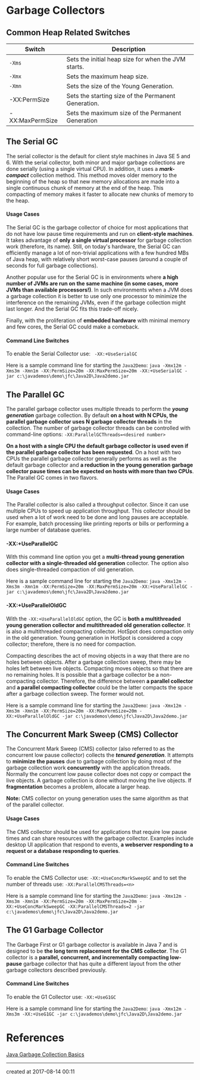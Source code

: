 # Garbage Collectors

## Common Heap Related Switches

| **Switch**      | **Description**                          |
| --------------- | ---------------------------------------- |
| `-Xms`          | Sets the initial heap size for when the JVM starts. |
| `-Xmx`          | Sets the maximum heap size.              |
| `-Xmn`          | Sets the size of the Young Generation.   |
| -XX:PermSize    | Sets the starting size of the Permanent Generation. |
| -XX:MaxPermSize | Sets the maximum size of the Permanent Generation |



## The Serial GC

The serial collector is the default for client style machines in Java SE 5 and 6. With the serial collector, both minor and major garbage collections are done serially (using a single virtual CPU). In addition, it uses a ***mark-compact*** collection method. This method moves older memory to the beginning of the heap so that new memory allocations are made into a single continuous chunk of memory at the end of the heap. This compacting of memory makes it faster to allocate new chunks of memory to the heap.

#### Usage Cases

The Serial GC is the garbage collector of choice for most applications that do not have low pause time requirements and run on **client-style machines**. It takes advantage of **only a single virtual processor** for garbage collection work (therefore, its name). Still, on today's hardware, the Serial GC can efficiently manage a lot of non-trivial applications with a few hundred MBs of Java heap, with relatively short worst-case pauses (around a couple of seconds for full garbage collections).

Another popular use for the Serial GC is in environments where **a high number of JVMs are run on the same machine (in some cases, more JVMs than available processors!)**. In such environments when a JVM does a garbage collection it is better to use only one processor to minimize the interference on the remaining JVMs, even if the garbage collection might last longer. And the Serial GC fits this trade-off nicely.

Finally, with the proliferation of **embedded hardware** with minimal memory and few cores, the Serial GC could make a comeback.

#### Command Line Switches

To enable the Serial Collector use:
` -XX:+UseSerialGC`

Here is a sample command line for starting the `Java2Demo`:
 `java -Xmx12m -Xms3m -Xmn1m -XX:PermSize=20m -XX:MaxPermSize=20m -XX:+UseSerialGC -jar c:\javademos\demo\jfc\Java2D\Java2demo.jar`



## The Parallel GC

The parallel garbage collector uses multiple threads to perform the ***young generation*** garbage collection. By default **on a host with N CPUs, the parallel garbage collector uses N garbage collector threads** in the collection. The number of garbage collector threads can be controlled with command-line options:
`-XX:ParallelGCThreads=<desired number>`

**On a host with a single CPU the default garbage collector is used even if the parallel garbage collector has been requested**. On a host with two CPUs the parallel garbage collector generally performs as well as the default garbage collector and **a reduction in the young generation garbage collector pause times can be expected on hosts with more than two CPUs**. The Parallel GC comes in two flavors.



#### Usage Cases

The Parallel collector is also called a throughput collector. Since it can use multiple CPUs to speed up application throughput. This collector should be used when a lot of work need to be done and long pauses are acceptable. For example, batch processing like printing reports or bills or performing a large number of database queries.

#### -XX:+UseParallelGC

With this command line option you get a **multi-thread young generation collector with a single-threaded old generation** collector.  The option also does single-threaded compaction of old generation.

Here is a sample command line for starting the `Java2Demo`:
` java -Xmx12m -Xms3m -Xmn1m -XX:PermSize=20m -XX:MaxPermSize=20m -XX:+UseParallelGC -jar c:\javademos\demo\jfc\Java2D\Java2demo.jar `



#### -XX:+UseParallelOldGC

With the `-XX:+UseParallelOldGC` option, the GC is **both a multithreaded young generation collector and multithreaded old generation collector**. It is also a multithreaded compacting collector. HotSpot does compaction only in the old generation. Young generation in HotSpot is considered a copy collector; therefore, there is no need for compaction.

Compacting describes the act of moving objects in a way that there are no holes between objects. After a garbage collection sweep, there may be holes left between live objects. Compacting moves objects so that there are no remaining holes. It is possible that a garbage collector be a non-compacting collector. Therefore, the difference between **a parallel collector** and **a parallel compacting collector** could be the latter compacts the space after a garbage collection sweep. The former would not.

Here is a sample command line for starting the `Java2Demo`:
`java -Xmx12m -Xms3m -Xmn1m -XX:PermSize=20m -XX:MaxPermSize=20m -XX:+UseParallelOldGC -jar c:\javademos\demo\jfc\Java2D\Java2demo.jar`



## The Concurrent Mark Sweep (CMS) Collector

The Concurrent Mark Sweep (CMS) collector (also referred to as the concurrent low pause collector) collects the ***tenured generation***. It attempts to **minimize the pauses** due to garbage collection by doing most of the garbage collection work **concurrently** with the application threads. Normally the concurrent low pause collector does not copy or compact the live objects. A garbage collection is done without moving the live objects. If **fragmentation** becomes a problem, allocate a larger heap.

**Note:** CMS collector on young generation uses the same algorithm as that of the parallel collector.



#### Usage Cases

The CMS collector should be used for applications that require low pause times and can share resources with the garbage collector. Examples include desktop UI application that respond to events, **a webserver responding to a request or a database responding to queries**.



#### Command Line Switches

To enable the CMS Collector use:
`-XX:+UseConcMarkSweepGC`
and to set the number of threads use:
`-XX:ParallelCMSThreads=<n>`

Here is a sample command line for starting the `Java2Demo`:
`java -Xmx12m -Xms3m -Xmn1m -XX:PermSize=20m -XX:MaxPermSize=20m -XX:+UseConcMarkSweepGC -XX:ParallelCMSThreads=2 -jar c:\javademos\demo\jfc\Java2D\Java2demo.jar`



## The G1 Garbage Collector

The Garbage First or G1 garbage collector is available in Java 7 and is designed to be **the long term replacement for the CMS collector**. The G1 collector is a **parallel, concurrent, and incrementally compacting  low-pause** garbage collector that has quite a different layout from the other garbage collectors described previously.



#### Command Line Switches

To enable the G1 Collector use:
`-XX:+UseG1GC`

Here is a sample command line for starting the `Java2Demo`:
`java -Xmx12m -Xms3m -XX:+UseG1GC -jar c:\javademos\demo\jfc\Java2D\Java2demo.jar`



# References

[Java Garbage Collection Basics](http://www.oracle.com/webfolder/technetwork/tutorials/obe/java/gc01/index.html)

---

created at 2017-08-14 00:11